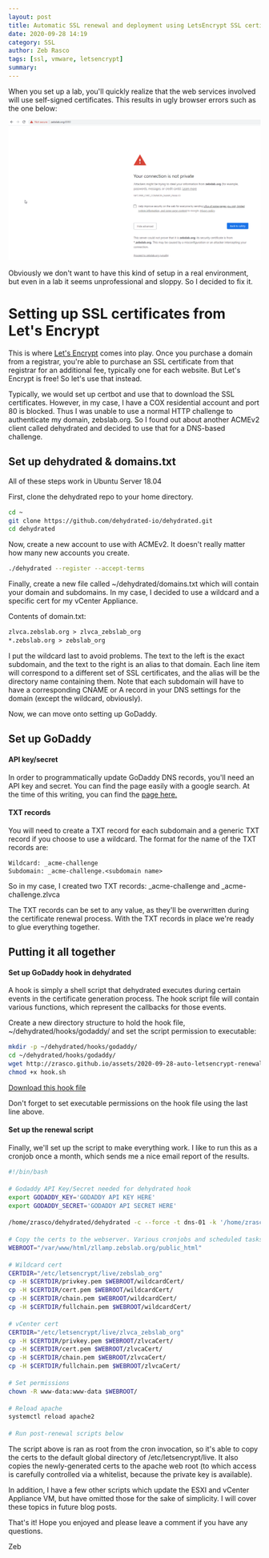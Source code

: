 ```yaml
---
layout: post
title: Automatic SSL renewal and deployment using LetsEncrypt SSL certificates
date: 2020-09-28 14:19
category: SSL
author: Zeb Rasco
tags: [ssl, vmware, letsencrypt]
summary: 
---
```


When you set up a lab, you'll quickly realize that the web services involved will use self-signed certificates. This results in ugly browser errors such as the one below:

[![](/assets/2020-09-28-auto-letsencrypt-renewal/2020-09-28-14-23-19.png)](/assets/2020-09-28-auto-letsencrypt-renewal/2020-09-28-14-23-19.png)

Obviously we don't want to have this kind of setup in a real environment, but even in a lab it seems unprofessional and sloppy. So I decided to fix it.

# Setting up SSL certificates from Let's Encrypt

This is where [Let's Encrypt](www.letsencrypt.org) comes into play. Once you purchase a domain from a registrar, you're able to purchase an SSL certificate from that registrar for an additional fee, typically one for each website. But Let's Encrypt is free! So let's use that instead.

Typically, we would set up certbot and use that to download the SSL certificates. However, in my case, I have a COX residential account and port 80 is blocked. Thus I was unable to use a normal HTTP challenge to authenticate my domain, zebslab.org. So I found out about another ACMEv2 client called dehydrated and decided to use that for a DNS-based challenge.

## Set up dehydrated & domains.txt

All of these steps work in Ubuntu Server 18.04

First, clone the dehydrated repo to your home directory.

```bash
cd ~
git clone https://github.com/dehydrated-io/dehydrated.git
cd dehydrated
```

Now, create a new account to use with ACMEv2. It doesn't really matter how many new accounts you create.

```bash
./dehydrated --register --accept-terms
```

Finally, create a new file called ~/dehydrated/domains.txt which will contain your domain and subdomains. In my case, I decided to use a wildcard and a specific cert for my vCenter Appliance.

Contents of domain.txt:
```txt
zlvca.zebslab.org > zlvca_zebslab_org
*.zebslab.org > zebslab_org
```

I put the wildcard last to avoid problems. The text to the left is the exact subdomain, and the text to the right is an alias to that domain. Each line item will correspond to a different set of SSL certificates, and the alias will be the directory name containing them. Note that each subdomain will have to have a corresponding CNAME or A record in your DNS settings for the domain (except the wildcard, obviously).

Now, we can move onto setting up GoDaddy.

## Set up GoDaddy

#### API key/secret
In order to programmatically update GoDaddy DNS records, you'll need an API key and secret. You can find the page easily with a google search. At the time of this writing, you can find the [page here.](https://developer.godaddy.com/getstarted)

#### TXT records
You will need to create a TXT record for each subdomain and a generic TXT record if you choose to use a wildcard. The format for the name of the TXT records are:

```
Wildcard: _acme-challenge
Subdomain: _acme-challenge.<subdomain name>
```

So in my case, I created two TXT records: _acme-challenge and _acme-challenge.zlvca

The TXT records can be set to any value, as they'll be overwritten during the certificate renewal process. With the TXT records in place we're ready to glue everything together.

## Putting it all together
#### Set up GoDaddy hook in dehydrated

A hook is simply a shell script that dehydrated executes during certain events in the certificate generation process. The hook script file will contain various functions, which represent the callbacks for those events.


Create a new directory structure to hold the hook file, ~/dehydrated/hooks/godaddy/ and set the script permission to executable:

```bash
mkdir -p ~/dehydrated/hooks/godaddy/
cd ~/dehydrated/hooks/godaddy/
wget http://zrasco.github.io/assets/2020-09-28-auto-letsencrypt-renewal/hook.sh
chmod +x hook.sh
```
[Download this hook file](/assets/2020-09-28-auto-letsencrypt-renewal/hook.sh) 

Don't forget to set executable permissions on the hook file using the last line above.

#### Set up the renewal script
Finally, we'll set up the script to make everything work. I like to run this as a cronjob once a month, which sends me a nice email report of the results.

```bash
#!/bin/bash

# Godaddy API Key/Secret needed for dehydrated hook
export GODADDY_KEY='GODADDY API KEY HERE'
export GODADDY_SECRET='GODADDY API SECRET HERE'

/home/zrasco/dehydrated/dehydrated -c --force -t dns-01 -k '/home/zrasco/dehydrated/hooks/godaddy/hook.sh' --out /etc/letsencrypt/live/

# Copy the certs to the webserver. Various cronjobs and scheduled tasks on other machines will pick these up later
WEBROOT="/var/www/html/zllamp.zebslab.org/public_html"

# Wildcard cert
CERTDIR="/etc/letsencrypt/live/zebslab_org"
cp -H $CERTDIR/privkey.pem $WEBROOT/wildcardCert/
cp -H $CERTDIR/cert.pem $WEBROOT/wildcardCert/
cp -H $CERTDIR/chain.pem $WEBROOT/wildcardCert/
cp -H $CERTDIR/fullchain.pem $WEBROOT/wildcardCert/

# vCenter cert
CERTDIR="/etc/letsencrypt/live/zlvca_zebslab_org"
cp -H $CERTDIR/privkey.pem $WEBROOT/zlvcaCert/
cp -H $CERTDIR/cert.pem $WEBROOT/zlvcaCert/
cp -H $CERTDIR/chain.pem $WEBROOT/zlvcaCert/
cp -H $CERTDIR/fullchain.pem $WEBROOT/zlvcaCert/

# Set permissions
chown -R www-data:www-data $WEBROOT/

# Reload apache
systemctl reload apache2

# Run post-renewal scripts below
```

The script above is ran as root from the cron invocation, so it's able to copy the certs to the default global directory of /etc/letsencrypt/live. It also copies the newly-generated certs to the apache web root (to which access is carefully controlled via a whitelist, because the private key is available).

In addition, I have a few other scripts which update the ESXI and vCenter Appliance VM, but have omitted those for the sake of simplicity. I will cover these topics in future blog posts.

That's it! Hope you enjoyed and please leave a comment if you have any questions.

Zeb